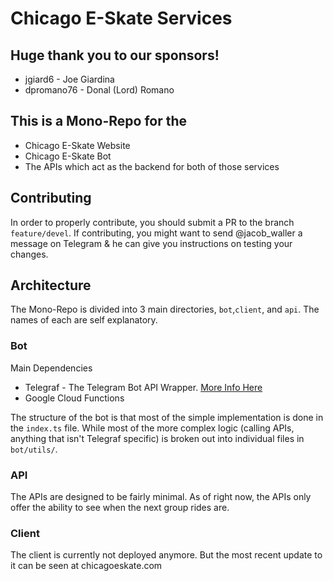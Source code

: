 # Chicago E-Skate Services

## Huge thank you to our sponsors!
- jgiard6 - Joe Giardina
- dpromano76 - Donal (Lord) Romano

## This is a Mono-Repo for the

- Chicago E-Skate Website
- Chicago E-Skate Bot
- The APIs which act as the backend for both of those services

## Contributing

In order to properly contribute, you should submit a PR to the branch `feature/devel`. If contributing, you might want to send @jacob_waller a message on Telegram & he can give you instructions on testing your changes.

## Architecture

The Mono-Repo is divided into 3 main directories, `bot`,`client`, and `api`. The names of each are self explanatory.

### Bot

Main Dependencies

- Telegraf - The Telegram Bot API Wrapper. [More Info Here](https://telegraf.js.org)
- Google Cloud Functions

The structure of the bot is that most of the simple implementation is done in the `index.ts` file. While most of the more complex logic (calling APIs, anything that isn't Telegraf specific) is broken out into individual files in `bot/utils/`.

### API

The APIs are designed to be fairly minimal. As of right now, the APIs only offer the ability to see when the next group rides are.

### Client

The client is currently not deployed anymore. But the most recent update to it can be seen at chicagoeskate.com
